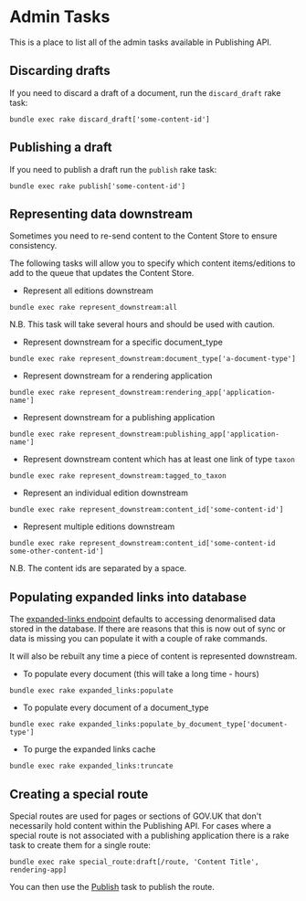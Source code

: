 # Admin Tasks

This is a place to list all of the admin tasks available in Publishing API.

## Discarding drafts

If you need to discard a draft of a document, run the `discard_draft` rake task:

```
bundle exec rake discard_draft['some-content-id']
```

## Publishing a draft

If you need to publish a draft run the `publish` rake task:

```
bundle exec rake publish['some-content-id']
```

## Representing data downstream

Sometimes you need to re-send content to the Content Store to ensure consistency.

The following tasks will allow you to specify which content items/editions to add to the queue that updates the Content Store.

* Represent all editions downstream
```
bundle exec rake represent_downstream:all
```
N.B. This task will take several hours and should be used with caution.

* Represent downstream for a specific document_type
```
bundle exec rake represent_downstream:document_type['a-document-type']
```

* Represent downstream for a rendering application
```
bundle exec rake represent_downstream:rendering_app['application-name']
```

* Represent downstream for a publishing application
```
bundle exec rake represent_downstream:publishing_app['application-name']
```

* Represent downstream content which has at least one link of type `taxon`
```
bundle exec rake represent_downstream:tagged_to_taxon
```

* Represent an individual edition downstream
```
bundle exec rake represent_downstream:content_id['some-content-id']
```

* Represent multiple editions downstream
```
bundle exec rake represent_downstream:content_id['some-content-id some-other-content-id']
```
N.B. The content ids are separated by a space.

## Populating expanded links into database

The [expanded-links endpoint](api.md#get-v2expanded-linkscontent_id) defaults
to accessing denormalised data stored in the database. If there are reasons
that this is now out of sync or data is missing you can populate it with
a couple of rake commands.

It will also be rebuilt any time a piece of content is represented downstream.

* To populate every document (this will take a long time - hours)
```
bundle exec rake expanded_links:populate
```

* To populate every document of a document_type
```
bundle exec rake expanded_links:populate_by_document_type['document-type']
```

* To purge the expanded links cache
```
bundle exec rake expanded_links:truncate
```

## Creating a special route

Special routes are used for pages or sections of GOV.UK that don't necessarily
hold content within the Publishing API. For cases where a special route is not
associated with a publishing application there is a rake task to create them
for a single route:

```
bundle exec rake special_route:draft[/route, 'Content Title', rendering-app]
```

You can then use the [Publish](#publishing-a-draft) task to publish the route.
